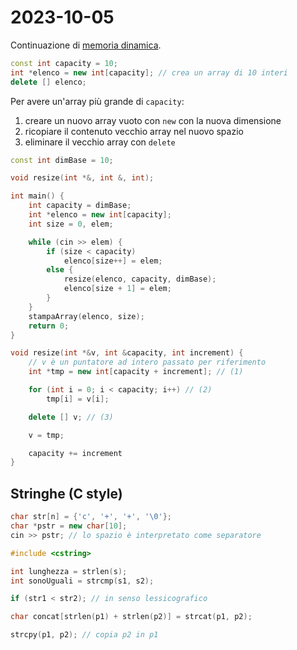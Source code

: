 # 2023-10-05

Continuazione di [memoria dinamica](05-array_multidimensionali-gestione_dinamica_della_memoria.md).

```cpp
const int capacity = 10;
int *elenco = new int[capacity]; // crea un array di 10 interi
delete [] elenco;
```

Per avere un'array più grande di `capacity`:

1. creare un nuovo array vuoto con `new` con la nuova dimensione
2. ricopiare il contenuto vecchio array nel nuovo spazio
3. eliminare il vecchio array con `delete`

```cpp
const int dimBase = 10;

void resize(int *&, int &, int);

int main() {
    int capacity = dimBase;
    int *elenco = new int[capacity];
    int size = 0, elem;

    while (cin >> elem) {
        if (size < capacity)
            elenco[size++] = elem;
        else {
            resize(elenco, capacity, dimBase);
            elenco[size + 1] = elem;
        }
    }
    stampaArray(elenco, size);
    return 0;
}

void resize(int *&v, int &capacity, int increment) {
    // v è un puntatore ad intero passato per riferimento
    int *tmp = new int[capacity + increment]; // (1)

    for (int i = 0; i < capacity; i++) // (2)
        tmp[i] = v[i];

    delete [] v; // (3)

    v = tmp;

    capacity += increment
}
```

## Stringhe (C style)

```cpp
char str[n] = {'c', '+', '+', '\0'};
char *pstr = new char[10];
cin >> pstr; // lo spazio è interpretato come separatore
```

```cpp
#include <cstring>

int lunghezza = strlen(s);
int sonoUguali = strcmp(s1, s2);

if (str1 < str2); // in senso lessicografico

char concat[strlen(p1) + strlen(p2)] = strcat(p1, p2);

strcpy(p1, p2); // copia p2 in p1
```

